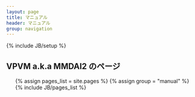 ```yaml
---
layout: page
title: マニュアル
header: マニュアル
group: navigation
---
```

{% include JB/setup %}

VPVM a.k.a MMDAI2 のページ
--------------------------

<ul>
  {% assign pages_list = site.pages %}
  {% assign group = "manual" %}
  {% include JB/pages_list %}
</ul>

